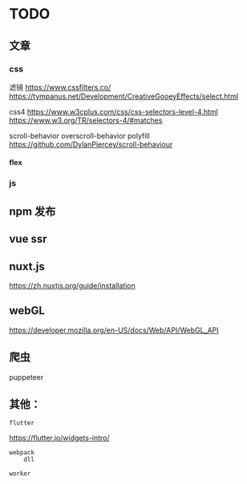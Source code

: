 # TODO


## 文章

### css 

滤镜 https://www.cssfilters.co/
    https://tympanus.net/Development/CreativeGooeyEffects/select.html

css4 
https://www.w3cplus.com/css/css-selectors-level-4.html
https://www.w3.org/TR/selectors-4/#matches

scroll-behavior
overscroll-behavior
polyfill 
https://github.com/DylanPiercey/scroll-behaviour

#### flex 

### js


## npm 发布

## vue ssr
## nuxt.js
https://zh.nuxtjs.org/guide/installation

## webGL
https://developer.mozilla.org/en-US/docs/Web/API/WebGL_API

## 爬虫
puppeteer

## 其他：
	flutter 
https://flutter.io/widgets-intro/

	webpack
		dll

	worker

